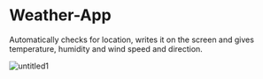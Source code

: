 # Weather-App

Automatically checks for location, writes it on the screen and gives temperature, humidity and wind speed and direction.  

![untitled1](https://user-images.githubusercontent.com/31318398/31048510-a85a1b5c-a61e-11e7-8bfd-4bd5489fb83c.png)

